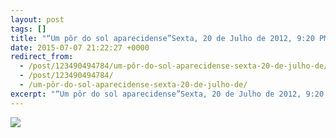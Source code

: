```yaml
---
layout: post
tags: []
title: "“Um pôr do sol aparecidense”Sexta, 20 de Julho de 2012, 9:20 PM"
date: 2015-07-07 21:22:27 +0000
redirect_from:
  - /post/123490494784/um-pôr-do-sol-aparecidense-sexta-20-de-julho-de/
  - /post/123490494784/
  - /um-pôr-do-sol-aparecidense-sexta-20-de-julho-de/
excerpt: "“Um pôr do sol aparecidense”Sexta, 20 de Julho de 2012, 9:20 PM"
---
```


![](https://41.media.tumblr.com/8884574892eb0ddda4358e5c3667dc36/tumblr_nr4zdfh9UK1qma17bo1_1280.jpg)

